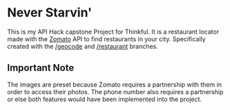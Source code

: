 # Never Starvin'

This is my API Hack capstone Project for Thinkful.
It is a restaurant locator made with the
[Zomato](https://developers.zomato.com/) API to find restaurants in your
city. Specifically created with the
[/geocode](https://developers.zomato.com/documentation#!/common/geocode) and
[/restaurant](https://developers.zomato.com/documentation#!/restaurant/restaurant_0)
branches.

## Important Note

The images are preset because Zomato requires a partnership with them
in order to access their photos. The phone number also requires a partnership
or else both features would have been implemented into the project.